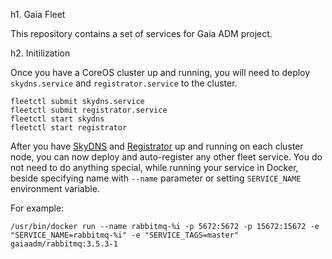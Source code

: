 h1. Gaia Fleet

This repository contains a set of services for Gaia ADM project. 

h2. Initilization

Once you have a CoreOS cluster up and running, you will need to deploy `skydns.service` and `registrator.service` to the cluster.

```
fleetctl submit skydns.service
fleetctl submit registrator.service
fleetctl start skydns
fleetctl start registrator
```

After you have [SkyDNS](https://github.com/gliderlabs/registrator) and [Registrator](https://github.com/gliderlabs/registrator) up and running on each cluster node, you can now deploy and auto-register any other fleet service. 
You do not need to do anything special, while running your service in Docker, beside specifying name with `--name` parameter or setting `SERVICE_NAME` environment variable.

For example:
```
/usr/bin/docker run --name rabbitmq-%i -p 5672:5672 -p 15672:15672 -e "SERVICE_NAME=rabbitmq-%i" -e "SERVICE_TAGS=master" gaiaadm/rabbitmq:3.5.3-1

```
